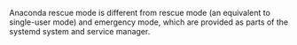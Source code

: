 Anaconda rescue mode is different from rescue mode (an equivalent to single-user mode) and emergency mode, which are provided as parts of the systemd system and service manager.
